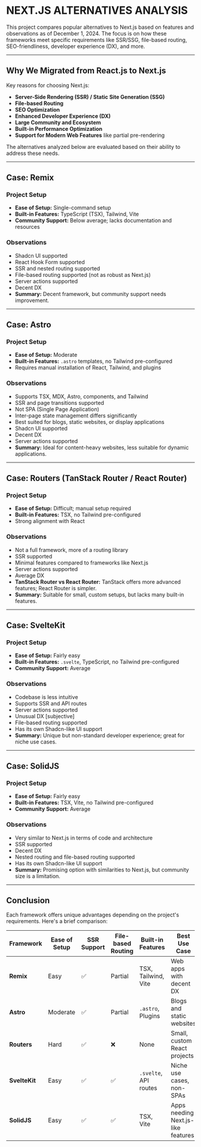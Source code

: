 # NEXT.JS ALTERNATIVES ANALYSIS

This project compares popular alternatives to Next.js based on features and observations as of December 1, 2024. The focus is on how these frameworks meet specific requirements like SSR/SSG, file-based routing, SEO-friendliness, developer experience (DX), and more.

---

## **Why We Migrated from React.js to Next.js**
Key reasons for choosing Next.js:
- **Server-Side Rendering (SSR) / Static Site Generation (SSG)**
- **File-based Routing**
- **SEO Optimization**
- **Enhanced Developer Experience (DX)**
- **Large Community and Ecosystem**
- **Built-in Performance Optimization**
- **Support for Modern Web Features** like partial pre-rendering

The alternatives analyzed below are evaluated based on their ability to address these needs.

---

## **Case: Remix**
### **Project Setup**
- **Ease of Setup:** Single-command setup
- **Built-in Features:** TypeScript (TSX), Tailwind, Vite
- **Community Support:** Below average; lacks documentation and resources

### **Observations**
- Shadcn UI supported
- React Hook Form supported
- SSR and nested routing supported
- File-based routing supported (not as robust as Next.js)
- Server actions supported
- Decent DX
- **Summary:** Decent framework, but community support needs improvement.

---

## **Case: Astro**
### **Project Setup**
- **Ease of Setup:** Moderate
- **Built-in Features:** `.astro` templates, no Tailwind pre-configured
- Requires manual installation of React, Tailwind, and plugins

### **Observations**
- Supports TSX, MDX, Astro, components, and Tailwind
- SSR and page transitions supported
- Not SPA (Single Page Application)
- Inter-page state management differs significantly
- Best suited for blogs, static websites, or display applications
- Shadcn UI supported
- Decent DX
- Server actions supported
- **Summary:** Ideal for content-heavy websites, less suitable for dynamic applications.

---

## **Case: Routers (TanStack Router / React Router)**
### **Project Setup**
- **Ease of Setup:** Difficult; manual setup required
- **Built-in Features:** TSX, no Tailwind pre-configured
- Strong alignment with React

### **Observations**
- Not a full framework, more of a routing library
- SSR supported
- Minimal features compared to frameworks like Next.js
- Server actions supported
- Average DX
- **TanStack Router vs React Router:** TanStack offers more advanced features; React Router is simpler.
- **Summary:** Suitable for small, custom setups, but lacks many built-in features.

---

## **Case: SvelteKit**
### **Project Setup**
- **Ease of Setup:** Fairly easy
- **Built-in Features:** `.svelte`, TypeScript, no Tailwind pre-configured
- **Community Support:** Average

### **Observations**
- Codebase is less intuitive
- Supports SSR and API routes
- Server actions supported
- Unusual DX [subjective]
- File-based routing supported
- Has its own Shadcn-like UI support
- **Summary:** Unique but non-standard developer experience; great for niche use cases.

---

## **Case: SolidJS**
### **Project Setup**
- **Ease of Setup:** Fairly easy
- **Built-in Features:** TSX, Vite, no Tailwind pre-configured
- **Community Support:** Average

### **Observations**
- Very similar to Next.js in terms of code and architecture
- SSR supported
- Decent DX
- Nested routing and file-based routing supported
- Has its own Shadcn-like UI support
- **Summary:** Promising option with similarities to Next.js, but community size is a limitation.

---

## **Conclusion**
Each framework offers unique advantages depending on the project's requirements. Here's a brief comparison:

| Framework   | Ease of Setup | SSR Support | File-based Routing | Built-in Features      | Best Use Case                     |
|-------------|---------------|-------------|---------------------|------------------------|-----------------------------------|
| **Remix**   | Easy          | ✅          | Partial             | TSX, Tailwind, Vite    | Web apps with decent DX          |
| **Astro**   | Moderate      | ✅          | Partial             | `.astro`, Plugins      | Blogs and static websites        |
| **Routers** | Hard          | ✅          | ❌                  | None                   | Small, custom React projects     |
| **SvelteKit** | Easy        | ✅          | ✅                  | `.svelte`, API routes  | Niche use cases, non-SPAs         |
| **SolidJS** | Easy          | ✅          | ✅                  | TSX, Vite              | Apps needing Next.js-like features |
